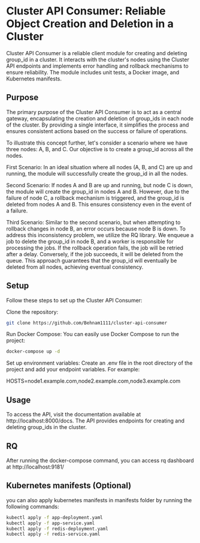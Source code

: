 # Cluster API Consumer: Reliable Object Creation and Deletion in a Cluster

Cluster API Consumer is a reliable client module for creating and deleting group_id in a cluster. It interacts with the cluster's nodes using the Cluster API endpoints and implements error handling and rollback mechanisms to ensure reliability. The module includes unit tests, a Docker image, and Kubernetes manifests.

## Purpose
The primary purpose of the Cluster API Consumer is to act as a central gateway, encapsulating the creation and deletion of group_ids in each node of the cluster. By providing a single interface, it simplifies the process and ensures consistent actions based on the success or failure of operations.

To illustrate this concept further, let's consider a scenario where we have three nodes: A, B, and C. Our objective is to create a group_id across all the nodes.

First Scenario: In an ideal situation where all nodes (A, B, and C) are up and running, the module will successfully create the group_id in all the nodes.

Second Scenario: If nodes A and B are up and running, but node C is down, the module will create the group_id in nodes A and B. However, due to the failure of node C, a rollback mechanism is triggered, and the group_id is deleted from nodes A and B. This ensures consistency even in the event of a failure.

Third Scenario: Similar to the second scenario, but when attempting to rollback changes in node B, an error occurs because node B is down. To address this inconsistency problem, we utilize the RQ library. We enqueue a job to delete the group_id in node B, and a worker is responsible for processing the jobs. If the rollback operation fails, the job will be retried after a delay. Conversely, if the job succeeds, it will be deleted from the queue. This approach guarantees that the group_id will eventually be deleted from all nodes, achieving eventual consistency.

## Setup
Follow these steps to set up the Cluster API Consumer:

Clone the repository:

```bash
git clone https://github.com/Behnam1111/cluster-api-consumer
```
Run Docker Compose:
You can easily use Docker Compose to run the project:

```bash
docker-compose up -d
```
Set up environment variables:
Create an .env file in the root directory of the project and add your endpoint variables. For example:

HOSTS=node1.example.com,node2.example.com,node3.example.com

## Usage
To access the API, visit the documentation available at http://localhost:8000/docs. The API provides endpoints for creating and deleting group_ids in the cluster.

## RQ
After running the docker-compose command, you can access rq dashboard at http://localhost:9181/


## Kubernetes manifests (Optional)
you can also apply kubernetes manifests in manifests folder by running the following commands:

```bash
kubectl apply -f app-deployment.yaml
kubectl apply -f app-service.yaml
kubectl apply -f redis-deployment.yaml
kubectl apply -f redis-service.yaml
```